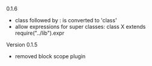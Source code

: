 0.1.6
* class followed by : is converted to 'class'
* allow expressions for super classes: class X extends require("../lib").expr

Version 0.1.5
* removed block scope plugin
